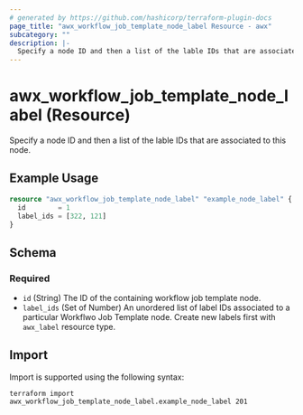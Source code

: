 ```yaml
---
# generated by https://github.com/hashicorp/terraform-plugin-docs
page_title: "awx_workflow_job_template_node_label Resource - awx"
subcategory: ""
description: |-
  Specify a node ID and then a list of the lable IDs that are associated to this node.
---
```


# awx_workflow_job_template_node_label (Resource)

Specify a node ID and then a list of the lable IDs that are associated to this node.

## Example Usage

```terraform
resource "awx_workflow_job_template_node_label" "example_node_label" {
  id        = 1
  label_ids = [322, 121]
}
```

<!-- schema generated by tfplugindocs -->
## Schema

### Required

- `id` (String) The ID of the containing workflow job template node.
- `label_ids` (Set of Number) An unordered list of label IDs associated to a particular Workflwo Job Template node. Create new labels first with `awx_label` resource type.

## Import

Import is supported using the following syntax:

```shell
terraform import awx_workflow_job_template_node_label.example_node_label 201
```
